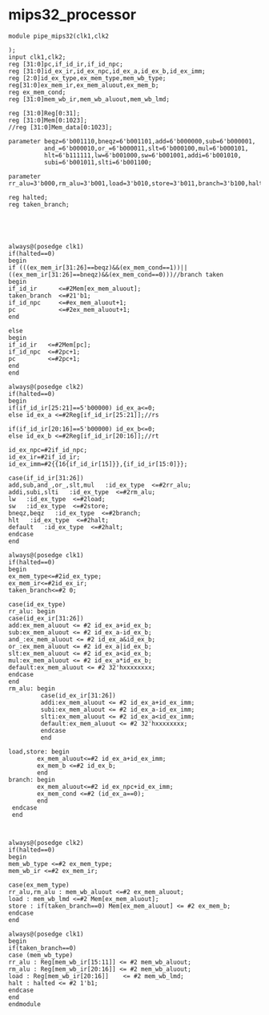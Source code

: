 # mips32_processor
    module pipe_mips32(clk1,clk2

    );
    input clk1,clk2;
    reg [31:0]pc,if_id_ir,if_id_npc;
    reg [31:0]id_ex_ir,id_ex_npc,id_ex_a,id_ex_b,id_ex_imm;
    reg [2:0]id_ex_type,ex_mem_type,mem_wb_type;
    reg[31:0]ex_mem_ir,ex_mem_aluout,ex_mem_b;
    reg ex_mem_cond;
    reg [31:0]mem_wb_ir,mem_wb_aluout,mem_wb_lmd;
    
    reg [31:0]Reg[0:31];
    reg [31:0]Mem[0:1023];
    //reg [31:0]Mem_data[0:1023];
    
    parameter beqz=6'b001110,bneqz=6'b001101,add=6'b000000,sub=6'b000001,
              and_=6'b000010,or_=6'b000011,slt=6'b000100,mul=6'b000101,
              hlt=6'b111111,lw=6'b001000,sw=6'b001001,addi=6'b001010,
              subi=6'b001011,slti=6'b001100; 
    
    parameter rr_alu=3'b000,rm_alu=3'b001,load=3'b010,store=3'b011,branch=3'b100,halt=3'b101;
    
    reg halted;
    reg taken_branch;
    
    
    
    
    
    always@(posedge clk1)
    if(halted==0)
    begin
    if (((ex_mem_ir[31:26]==beqz)&&(ex_mem_cond==1))||((ex_mem_ir[31:26]==bneqz)&&(ex_mem_cond==0)))//branch taken
    begin
    if_id_ir      <=#2Mem[ex_mem_aluout];
    taken_branch  <=#21'b1;
    if_id_npc     <=#ex_mem_aluout+1;
    pc            <=#2ex_mem_aluout+1;
    end
    
    else
    begin
    if_id_ir   <=#2Mem[pc];
    if_id_npc  <=#2pc+1;
    pc         <=#2pc+1;
    end
    end
    
    always@(posedge clk2)
    if(halted==0)
    begin
    if(if_id_ir[25:21]==5'b00000) id_ex_a<=0;
    else id_ex_a <=#2Reg[if_id_ir[25:21]];//rs
    
    if(if_id_ir[20:16]==5'b00000) id_ex_b<=0;
    else id_ex_b <=#2Reg[if_id_ir[20:16]];//rt
    
    id_ex_npc=#2if_id_npc;
    id_ex_ir=#2if_id_ir;
    id_ex_imm=#2{{16{if_id_ir[15]}},{if_id_ir[15:0]}};
    
    case(if_id_ir[31:26])
    add,sub,and_,or_,slt,mul   :id_ex_type  <=#2rr_alu;
    addi,subi,slti   :id_ex_type  <=#2rm_alu;
    lw   :id_ex_type  <=#2load;
    sw   :id_ex_type  <=#2store;
    bneqz,beqz   :id_ex_type  <=#2branch;
    hlt   :id_ex_type  <=#2halt;
    default   :id_ex_type  <=#2halt;    
    endcase
    end
   
    always@(posedge clk1)
    if(halted==0)
    begin
    ex_mem_type<=#2id_ex_type;
    ex_mem_ir<=#2id_ex_ir;
    taken_branch<=#2 0;
   
    case(id_ex_type)
    rr_alu: begin
    case(id_ex_ir[31:26])
    add:ex_mem_aluout <= #2 id_ex_a+id_ex_b;
    sub:ex_mem_aluout <= #2 id_ex_a-id_ex_b;
    and_:ex_mem_aluout <= #2 id_ex_a&id_ex_b;
    or_:ex_mem_aluout <= #2 id_ex_a|id_ex_b;
    slt:ex_mem_aluout <= #2 id_ex_a<id_ex_b;
    mul:ex_mem_aluout <= #2 id_ex_a*id_ex_b;
    default:ex_mem_aluout <= #2 32'hxxxxxxxx;
    endcase
    end
    rm_alu: begin
             case(id_ex_ir[31:26])
             addi:ex_mem_aluout <= #2 id_ex_a+id_ex_imm;
             subi:ex_mem_aluout <= #2 id_ex_a-id_ex_imm;
             slti:ex_mem_aluout <= #2 id_ex_a<id_ex_imm;
             default:ex_mem_aluout <= #2 32'hxxxxxxxx;
             endcase
             end
             
    load,store: begin
            ex_mem_aluout<=#2 id_ex_a+id_ex_imm;
            ex_mem_b <=#2 id_ex_b;
            end
    branch: begin
            ex_mem_aluout<=#2 id_ex_npc+id_ex_imm;
            ex_mem_cond <=#2 (id_ex_a==0);
            end        
     endcase
     end



    always@(posedge clk2)
    if(halted==0)
    begin
    mem_wb_type <=#2 ex_mem_type;
    mem_wb_ir <=#2 ex_mem_ir;

    case(ex_mem_type)
    rr_alu,rm_alu : mem_wb_aluout <=#2 ex_mem_aluout;
    load : mem_wb_lmd <=#2 Mem[ex_mem_aluout];
    store : if(taken_branch==0) Mem[ex_mem_aluout] <= #2 ex_mem_b;
    endcase
    end

    always@(posedge clk1)
    begin
    if(taken_branch==0)
    case (mem_wb_type)
    rr_alu : Reg[mem_wb_ir[15:11]] <= #2 mem_wb_aluout;
    rm_alu : Reg[mem_wb_ir[20:16]] <= #2 mem_wb_aluout;
    load : Reg[mem_wb_ir[20:16]]    <= #2 mem_wb_lmd;
    halt : halted <= #2 1'b1;
    endcase
    end
    endmodule
